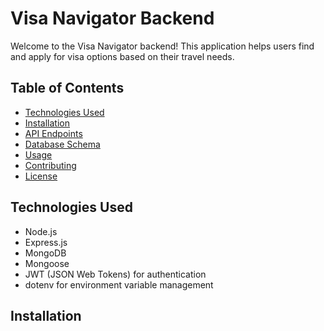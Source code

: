 # Visa Navigator Backend

Welcome to the Visa Navigator backend! This application helps users find and apply for visa options based on their travel needs.

## Table of Contents

- [Technologies Used](#technologies-used)
- [Installation](#installation)
- [API Endpoints](#api-endpoints)
- [Database Schema](#database-schema)
- [Usage](#usage)
- [Contributing](#contributing)
- [License](#license)

## Technologies Used

- Node.js
- Express.js
- MongoDB
- Mongoose
- JWT (JSON Web Tokens) for authentication
- dotenv for environment variable management

## Installation


   